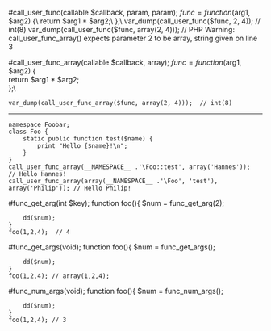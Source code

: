#call_user_func(callable $callback, param, param);
	$func = function($arg1, $arg2) {\
     return $arg1 * $arg2;\
	};\
	var_dump(call_user_func($func, 2, 4));	       // int(8)
	var_dump(call_user_func($func, array(2, 4)));  // PHP Warning:  call_user_func_array() expects parameter 2 to be array, string given on line 3
	
	
#call_user_func_array(callable $callback, array);
	$func = function($arg1, $arg2) {\
	    return $arg1 * $arg2;\
	};\

	var_dump(call_user_func_array($func, array(2, 4)));  // int(8)
***
	namespace Foobar;
	class Foo {
	    static public function test($name) {
		    print "Hello {$name}!\n";
	    }
	}
	call_user_func_array(__NAMESPACE__ .'\Foo::test', array('Hannes'));   // Hello Hannes!
	call_user_func_array(array(__NAMESPACE__ .'\Foo', 'test'), array('Philip')); // Hello Philip!

#func_get_arg(int $key);
	function foo(){
	    $num = func_get_arg(2);

	    dd($num);  
	}
	foo(1,2,4);  // 4


#func_get_args(void);
	function foo(){
	    $num = func_get_args();

	    dd($num); 
	}
	foo(1,2,4); // array(1,2,4);

#func_num_args(void);
	function foo(){
	    $num = func_num_args();

	    dd($num); 
	}
	foo(1,2,4); // 3



